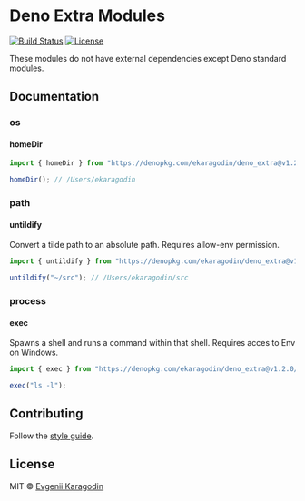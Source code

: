 # Deno Extra Modules

[![Build Status](https://travis-ci.com/ekaragodin/deno_extra.svg?branch=master)](https://travis-ci.com/ekaragodin/deno_extra)
[![License](https://img.shields.io/github/license/ekaragodin/deno_extra.svg)](https://github.com/ekaragodin/deno_extra)

These modules do not have external dependencies except Deno standard modules.

## Documentation

### os

#### homeDir

```ts
import { homeDir } from "https://denopkg.com/ekaragodin/deno_extra@v1.2.0/os/mod.ts";

homeDir(); // /Users/ekaragodin
```

### path

#### untildify

Convert a tilde path to an absolute path. Requires allow-env permission.

```ts
import { untildify } from "https://denopkg.com/ekaragodin/deno_extra@v1.2.0/path/mod.ts";

untildify("~/src"); // /Users/ekaragodin/src
```

### process

#### exec

Spawns a shell and runs a command within that shell. Requires acces to Env on Windows.

```ts
import { exec } from "https://denopkg.com/ekaragodin/deno_extra@v1.2.0/process/mod.ts";

exec("ls -l");
```

## Contributing

Follow the [style guide](https://deno.land/style_guide.html).

## License

MIT © [Evgenii Karagodin](https://ekaragodin.com)
